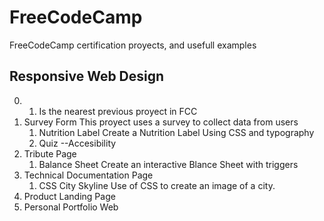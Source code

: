 # FreeCodeCamp
FreeCodeCamp certification proyects, and usefull examples

## Responsive Web Design
0. 
    1. Is the nearest previous proyect in FCC
1. Survey Form
    This proyect uses a survey to collect data from users
    1. Nutrition Label
        Create a Nutrition Label Using CSS and typography
    2. Quiz --Accesibility
2. Tribute Page
    1. Balance Sheet
        Create an interactive Blance Sheet with triggers
3. Technical Documentation Page
    1. CSS City Skyline
        Use of CSS to create an image of a city.
4. Product Landing Page
5. Personal Portfolio Web